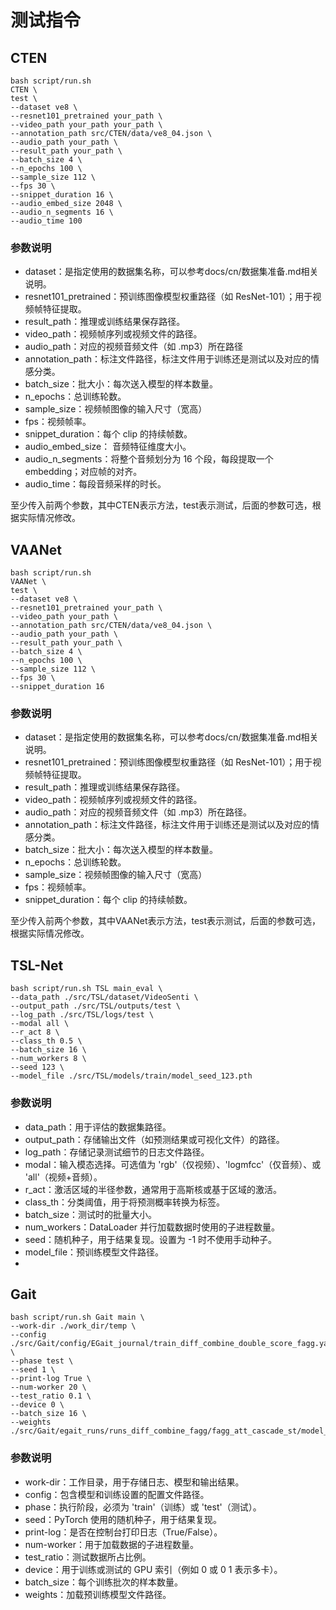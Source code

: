 # 测试指令

## CTEN

```
bash script/run.sh 
CTEN \
test \
--dataset ve8 \
--resnet101_pretrained your_path \
--video_path your_path your_path \
--annotation_path src/CTEN/data/ve8_04.json \
--audio_path your_path \
--result_path your_path \
--batch_size 4 \
--n_epochs 100 \
--sample_size 112 \
--fps 30 \
--snippet_duration 16 \
--audio_embed_size 2048 \
--audio_n_segments 16 \
--audio_time 100
```

### 参数说明
- dataset：是指定使用的数据集名称，可以参考docs/cn/数据集准备.md相关说明。
- resnet101_pretrained：预训练图像模型权重路径（如 ResNet-101）；用于视频帧特征提取。
- result_path：推理或训练结果保存路径。
- video_path：视频帧序列或视频文件的路径。
- audio_path：对应的视频音频文件（如 .mp3）所在路径
- annotation_path：标注文件路径，标注文件用于训练还是测试以及对应的情感分类。
- batch_size：批大小：每次送入模型的样本数量。
- n_epochs：总训练轮数。
- sample_size：视频帧图像的输入尺寸（宽高）
- fps：视频帧率。
- snippet_duration：每个 clip 的持续帧数。
- audio_embed_size：	音频特征维度大小。
- audio_n_segments：将整个音频划分为 16 个段，每段提取一个 embedding；对应帧的对齐。
- audio_time：每段音频采样的时长。

至少传入前两个参数，其中CTEN表示方法，test表示测试，后面的参数可选，根据实际情况修改。

## VAANet

```
bash script/run.sh 
VAANet \
test \
--dataset ve8 \
--resnet101_pretrained your_path \
--video_path your_path \
--annotation_path src/CTEN/data/ve8_04.json \
--audio_path your_path \
--result_path your_path \
--batch_size 4 \
--n_epochs 100 \
--sample_size 112 \
--fps 30 \
--snippet_duration 16 
```

### 参数说明
- dataset：是指定使用的数据集名称，可以参考docs/cn/数据集准备.md相关说明。
- resnet101_pretrained：预训练图像模型权重路径（如 ResNet-101）；用于视频帧特征提取。
- result_path：推理或训练结果保存路径。
- video_path：视频帧序列或视频文件的路径。
- audio_path：对应的视频音频文件（如 .mp3）所在路径。
- annotation_path：标注文件路径，标注文件用于训练还是测试以及对应的情感分类。
- batch_size：批大小：每次送入模型的样本数量。
- n_epochs：总训练轮数。
- sample_size：视频帧图像的输入尺寸（宽高）
- fps：视频帧率。
- snippet_duration：每个 clip 的持续帧数。

至少传入前两个参数，其中VAANet表示方法，test表示测试，后面的参数可选，根据实际情况修改。

## TSL-Net
```
bash script/run.sh TSL main_eval \
--data_path ./src/TSL/dataset/VideoSenti \
--output_path ./src/TSL/outputs/test \
--log_path ./src/TSL/logs/test \
--modal all \
--r_act 8 \
--class_th 0.5 \
--batch_size 16 \
--num_workers 8 \
--seed 123 \
--model_file ./src/TSL/models/train/model_seed_123.pth
```
### 参数说明
- data_path：用于评估的数据集路径。
- output_path：存储输出文件（如预测结果或可视化文件）的路径。
- log_path：存储记录测试细节的日志文件路径。
- modal：输入模态选择。可选值为 'rgb'（仅视频）、'logmfcc'（仅音频）、或 'all'（视频+音频）。
- r_act：激活区域的半径参数，通常用于高斯核或基于区域的激活。
- class_th：分类阈值，用于将预测概率转换为标签。
- batch_size：测试时的批量大小。
- num_workers：DataLoader 并行加载数据时使用的子进程数量。
- seed：随机种子，用于结果复现。设置为 -1 时不使用手动种子。
- model_file：预训练模型文件路径。
- 
## Gait
```
bash script/run.sh Gait main \
--work-dir ./work_dir/temp \
--config ./src/Gait/config/EGait_journal/train_diff_combine_double_score_fagg.yaml \
--phase test \
--seed 1 \
--print-log True \
--num-worker 20 \
--test_ratio 0.1 \
--device 0 \
--batch_size 16 \
--weights ./src/Gait/egait_runs/runs_diff_combine_fagg/fagg_att_cascade_st/model_epoch_best.pth
```
### 参数说明

- work-dir：工作目录，用于存储日志、模型和输出结果。
- config：包含模型和训练设置的配置文件路径。
- phase：执行阶段，必须为 'train'（训练）或 'test'（测试）。
- seed：PyTorch 使用的随机种子，用于结果复现。
- print-log：是否在控制台打印日志（True/False）。
- num-worker：用于加载数据的子进程数量。
- test_ratio：测试数据所占比例。
- device：用于训练或测试的 GPU 索引（例如 0 或 0 1 表示多卡）。
- batch_size：每个训练批次的样本数量。
- weights：加载预训练模型文件路径。

